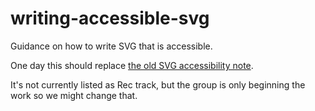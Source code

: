# writing-accessible-svg
Guidance on how to write SVG that is accessible.

One day this should replace [the old SVG accessibility note](https://w3.org/TR/svg-access).

It's not currently listed as Rec track, but the group is only beginning the work so we might change that.
